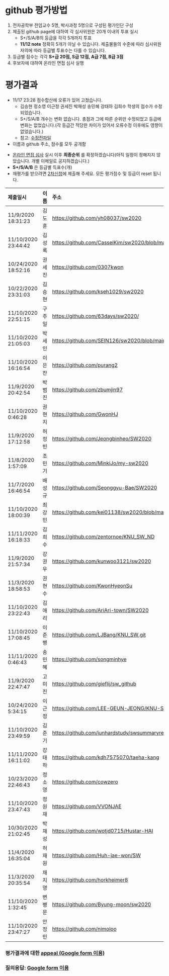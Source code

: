 # github 평가방법
1. 전자공학부 전임교수 5명, 박사과정 5명으로 구성된 평가인단 구성
1. 제출된 github page에 대하여 각 심사위원은 20개 이내의 투표 실시
   * S+/S/A/B의 등급을 각각 5개까지 투표
   * __11/12 note__ 정확히 5개가 아닐 수 있습니다. 제출물들의 수준에 따라 심사위원 자의에 따라 등급별 투표수는 다를 수 있습니다.
1. 등급별 점수는 각각 __S+급 20점, S급 12점, A급 7점, B급 3점__  <!-- 1. 투표에 의해 부여된 점수를 합하여 내림차순으로 정렬하고 순위 결정 -->
1. 후보자에 대하여 온라인 면접 심사 실행

# 평가결과
* 11/17 23:28 점수합산에 오류가 있어 고쳤습니다. 
    * 김승현 정소영 이근정 권세진 박재성 송민혜 강태하 김희수 학생의 점수가 수정되었습니다. 
    * S+/S/A/B 개수는 변화 없습니다. 총점과 그에 따른 순위만 수정되었고 등급에 변화는 없었습니다.(각 등급간 적당한 차이가 있어서 오류수정 이후에도 영향이 없었습니다.)
    * 참고: [수정전파일](evaluation1_before_error_correction.md)
* 이름과 github 주소, 점수를 모두 공개함 
<!-- * 예시입니다. 평가를 마치면 업데이트될 예정입니다. -->
<!-- * 점수 순으로 정렬하겠습니다. -->
* [온라인 면접 심사](evaluation2.md) 실시 이후 __최종순위__ 를 확정하겠습니다(아직 일정이 정해지지 않았습니다. 개별 이메일로 공지하겠습니다.)
* __S+/S/A/B__ 은 등급별 득표수(개)
* 재평가를 받으려면 [2차신청](submission.md)에 제출해 주세요. 모든 평가점수 및 등급이 reset 됩니다.

| 제출일시 | 이름 | 주소 | S+ | S | A | B | 점수 | __순위__ | __등급__ | 
|:---|:---|:---|---:|---:|---:|---:|---:|---:|:---:|
| 11/9/2020 18:31:23    | 김도훈        | https://github.com/yh08037/sw2020                             | 9     | 0     | 1     | 0     | 187   | 1     | 1등급|
| 11/10/2020 23:44:42   | 김성록        | https://github.com/CasselKim/sw2020/blob/main/Summary.md      | 8     | 0     | 1     | 1     | 170   | 2     | 1등급|
| 10/24/2020 18:52:16   | 권세진        | https://github.com/0307kwon                                   | 6     | 4     | 0     | 0     | 168   | 3     | 1등급|
| 10/22/2020 23:31:03   | 김승현        | https://github.com/kseh1029/sw2020                            | 6     | 1     | 2     | 1     | 149   | 4     | 2등급|
| 11/10/2020 22:51:15   | 구주일        | https://github.com/63days/sw2020/                             | 4     | 4     | 2     | 0     | 142   | 5     | 2등급|
| 11/10/2020 21:05:03   | 박세인        | https://github.com/SEIN126/sw2020/blob/main/Summary.md        | 3     | 6     | 1     | 0     | 139   | 6     | 2등급|
| 11/10/2020 16:16:54   | 이은찬        | https://github.com/purang2                                    | 4     | 3     | 3     | 0     | 137   | 7     | 2등급|
| 11/9/2020 20:42:54    | 박범진        | https://github.com/zbumjin97                                  | 3     | 5     | 2     | 0     | 134   | 8     | 2등급|
| 11/10/2020 0:46:28    | 권현지        | https://github.com/GwonHJ                                     | 3     | 4     | 2     | 0     | 122   | 9     | 3등급|
| 11/9/2020 17:12:58    | 허정빈        | https://github.com/Jeongbinheo/SW2020                         | 0     | 10    | 0     | 0     | 120   | 10    | 3등급|
| 11/8/2020 1:57:09     | 조민기        | https://github.com/MinkiJo/my-sw2020                          | 1     | 7     | 2     | 0     | 118   | 11    | 3등급|
| 11/7/2020 16:46:54    | 배성규        | https://github.com/Seonggyu-Bae/SW2020                        | 0     | 6     | 4     | 0     | 100   | 12    | 3등급|
| 11/10/2020 18:00:39   | 최강민        | https://github.com/kei01138/sw2020/blob/main/summary.md       | 3     | 0     | 2     | 1     | 77    | 13    | 3등급|
| 11/11/2020 16:18:33   | 김희수        | https://github.com/zentornoe/KNU_SW_ND                        | 0     | 3     | 5     | 2     | 77    | 13    | 3등급|
| 11/9/2020 21:57:34    | 강권우        | https://github.com/kunwoo3121/sw2020                          | 0     | 1     | 6     | 3     | 63    | 15    | 4등급|
| 11/3/2020 18:58:53    | 권현수        | https://github.com/KwonHyeonSu                                | 0     | 2     | 2     | 6     | 56    | 16    | 4등급|
| 11/10/2020 23:22:43   | 김애리        | https://github.com/AriAri-town/SW2020                         | 0     | 0     | 6     | 4     | 54    | 17    | 4등급|
| 11/10/2020 17:08:45   | 이준병        | https://github.com/LJBang/KNU_SW.git                          | 0     | 3     | 1     | 3     | 52    | 18    | 4등급|
| 11/11/2020 0:46:43    | 송민혜        | https://github.com/songminhye                                 | 0     | 0     | 6     | 1     | 45    | 19    | 4등급|
| 11/9/2020 22:47:47    | 고미진        | https://github.com/gieflij/sw_github                          | 0     | 1     | 2     | 6     | 44    | 20    | 4등급|
| 10/24/2020 5:34:15    | 이근정        | https://github.com/LEE-GEUN-JEONG/KNU-SW                      | 0     | 1     | 3     | 3     | 42    | 21    | 4등급|
| 11/10/2020 23:49:59   | 김준기        | https://github.com/junhardstudy/swsummaryrepository           | 0     | 1     | 1     | 6     | 37    | 22    | 4등급|
| 11/11/2020 16:11:02   | 강태하        | https://github.com/kdh7575070/taeha-kang                      | 0     | 0     | 2     | 6     | 32    | 23    | 4등급|
| 10/23/2020 22:46:43   | 정소영        | https://github.com/cowzero                                    | 0     | 0     | 3     | 2     | 27    | 24    | 4등급|
| 11/10/2020 23:47:43   | 정원재        | https://github.com/VVONJAE                                    | 0     | 0     | 2     | 3     | 23    | 25    | 4등급|
| 10/30/2020 21:02:45   | 박재성        | https://github.com/wotjd0715/Hustar-HAI                       | 0     | 0     | 0     | 7     | 21    | 26    |      |
| 11/4/2020 16:35:04    | 허재원        | https://github.com/Huh-jae-won/SW                             | 0     | 0     | 0     | 5     | 15    | 27    |      |
| 11/3/2020 20:35:54    | 채지영        | https://github.com/horkheimer8                                | 0     | 0     | 1     | 1     | 10    | 28    |      |
| 11/10/2020 1:32:45    | 변병문        | https://github.com/Byung-moon/sw2020                          | 0     | 0     | 1     | 1     | 10    | 28    |      |
| 11/10/2020 23:47:27   | 안정민        | https://github.com/nimoloo                                    | 0     | 0     | 0     | 1     | 3     | 30    |      |

<!-- ### 참고: [2019년 평가 우수 github list](example_submissions_2019.md) -->
### 평가결과에 대한 [appeal (Google form 이용)](https://docs.google.com/forms/d/e/1FAIpQLScZYCGBLcq8zOybtAGVubsTtUArOP7mBwHj64DF6p1cZoDF2Q/viewform?usp=sf_link)
### 질의응답: [Google form 이용](https://docs.google.com/forms/d/e/1FAIpQLSdN5AtF8bDQDJN3Vh896W_iKJfcE2RMJBCAl9A69kzLvkrcow/viewform?usp=sf_link)
